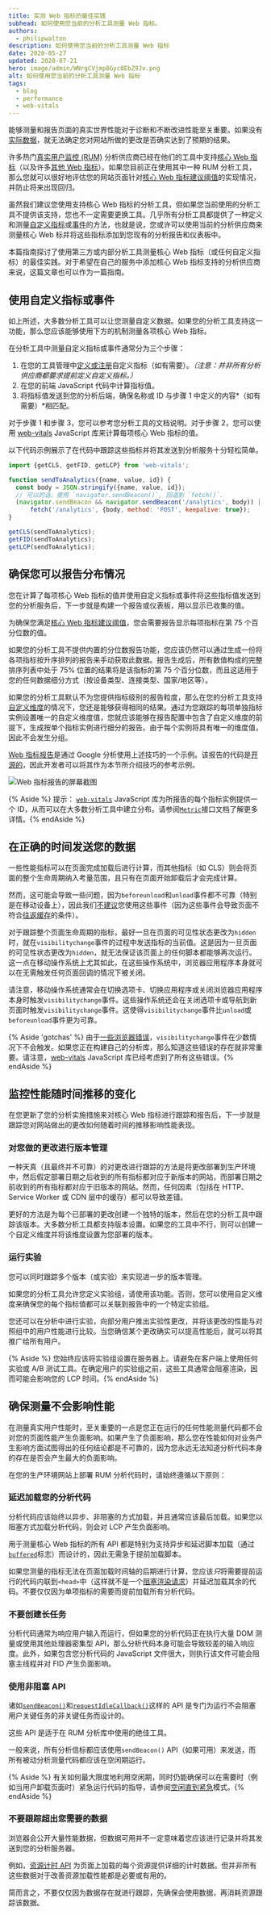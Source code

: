 ```yaml
---
title: 实测 Web 指标的最佳实践
subhead: 如何使用您当前的分析工具测量 Web 指标。
authors:
  - philipwalton
description: 如何使用您当前的分析工具测量 Web 指标
date: 2020-05-27
updated: 2020-07-21
hero: image/admin/WNrgCVjmp8Gyc8EbZ9Jv.png
alt: 如何使用您当前的分析工具测量 Web 指标
tags:
  - blog
  - performance
  - web-vitals
---
```


能够测量和报告页面的真实世界性能对于诊断和不断改进性能至关重要。如果没有[实际数据](/user-centric-performance-metrics/#in-the-field)，就无法确定您对网站所做的更改是否确实达到了预期的结果。

许多热门[真实用户监控 (RUM)](https://en.wikipedia.org/wiki/Real_user_monitoring) 分析供应商已经在他们的工具中支持[核心 Web 指标](/vitals/#other-web-vitals)（以及许多[其他 Web 指标](/vitals/#core-web-vitals)）。如果您目前正在使用其中一种 RUM 分析工具，那么您就可以很好地评估您的网站页面针对[核心 Web 指标建议阈值](/vitals/#core-web-vitals)的实现情况，并防止将来出现回归。

虽然我们建议您使用支持核心 Web 指标的分析工具，但如果您当前使用的分析工具不提供该支持，您也不一定需要更换工具。几乎所有分析工具都提供了一种定义和测量[自定义指标](https://support.google.com/analytics/answer/2709828)或[事件](https://support.google.com/analytics/answer/1033068)的方法，也就是说，您或许可以使用当前的分析供应商来测量核心 Web 标并将这些指标添加到您现有的分析报告和仪表板中。

本篇指南探讨了使用第三方或内部分析工具测量核心 Web 指标（或任何自定义指标）的最佳实践。对于希望在自己的服务中添加核心 Web 指标支持的分析供应商来说，这篇文章也可以作为一篇指南。

## 使用自定义指标或事件

如上所述，大多数分析工具可以让您测量自定义数据。如果您的分析工具支持这一功能，那么您应该能够使用下方的机制测量各项核心 Web 指标。

在分析工具中测量自定义指标或事件通常分为三个步骤：

1. 在您的工具管理中[定义或注册](https://support.google.com/analytics/answer/2709829?hl=en&ref_topic=2709827)自定义指标（如有需要）。*（注意：并非所有分析供应商都要求提前定义自定义指标。）*
2. 在您的前端 JavaScript 代码中计算指标值。
3. 将指标值发送到您的分析后端，确保名称或 ID 与步骤 1 中定义的内容*（如有需要）*相匹配。

对于步骤 1 和步骤 3，您可以参考您分析工具的文档说明。对于步骤 2，您可以使用 [web-vitals](https://github.com/GoogleChrome/web-vitals) JavaScript 库来计算每项核心 Web 指标的值。

以下代码示例展示了在代码中跟踪这些指标并将其发送到分析服务十分轻松简单。

```js
import {getCLS, getFID, getLCP} from 'web-vitals';

function sendToAnalytics({name, value, id}) {
  const body = JSON.stringify({name, value, id});
  // 可以的话，使用 `navigator.sendBeacon()`, 回退到 `fetch()`.
  (navigator.sendBeacon && navigator.sendBeacon('/analytics', body)) ||
      fetch('/analytics', {body, method: 'POST', keepalive: true});
}

getCLS(sendToAnalytics);
getFID(sendToAnalytics);
getLCP(sendToAnalytics);
```

## 确保您可以报告分布情况

您在计算了每项核心 Web 指标的值并使用自定义指标或事件将这些指标值发送到您的分析服务后，下一步就是构建一个报告或仪表板，用以显示已收集的值。

为确保您满足[核心 Web 指标建议阈值](/vitals/#core-web-vitals)，您会需要报告显示每项指标在第 75 个百分位数的值。

如果您的分析工具不提供内置的分位数报告功能，您应该仍然可以通过生成一份将各项指标按升序排列的报告来手动获取此数据。报告生成后，所有数值构成的完整排序列表中处于 75% 位置的结果将是该指标的第 75 个百分位数，而且这适用于您的任何数据细分方式（按设备类型、连接类型、国家/地区等）。

如果您的分析工具默认不为您提供指标级别的报告粒度，那么在您的分析工具支持[自定义维度](https://support.google.com/analytics/answer/2709828)的情况下，您还是能够获得相同的结果。通过为您跟踪的每项单独指标实例设置唯一的自定义维度值，您就应该能够在报告配置中包含了自定义维度的前提下，生成按单个指标实例进行细分的报告。由于每个实例将具有唯一的维度值，因此不会发生分组。

[Web 指标报告](https://github.com/GoogleChromeLabs/web-vitals-report)是通过 Google 分析使用上述技巧的一个示例。该报告的代码是[开源的](https://github.com/GoogleChromeLabs/web-vitals-report)，因此开发者可以将其作为本节所介绍技巧的参考示例。

![Web 指标报告的屏幕截图](https://user-images.githubusercontent.com/326742/101584324-3f9a0900-3992-11eb-8f2d-182f302fb67b.png)

{% Aside %} 提示： [`web-vitals`](https://github.com/GoogleChrome/web-vitals) JavaScript 库为所报告的每个指标实例提供一个 ID，从而可以在大多数分析工具中建立分布。请参阅[`Metric`](https://github.com/GoogleChrome/web-vitals#metric)接口文档了解更多详情。{% endAside %}

## 在正确的时间发送您的数据

一些性能指标可以在页面完成加载后进行计算，而其他指标（如 CLS）则会将页面的整个生命周期纳入考量范围，且只有在页面开始卸载后才会完成计算。

然而，这可能会导致一些问题，因为`beforeunload`和`unload`事件都不可靠（特别是在移动设备上），因此我们[不建议](https://developer.chrome.com/blog/page-lifecycle-api/#legacy-lifecycle-apis-to-avoid)您使用这些事件（因为这些事件会导致页面不符合[往返缓存](https://developer.chrome.com/blog/page-lifecycle-api/#what-is-the-back-forward-cache)的条件）。

对于跟踪整个页面生命周期的指标，最好一旦在页面的可见性状态更改为`hidden`时，就在`visibilitychange`事件的过程中发送指标的当前值。这是因为一旦页面的可见性状态更改为`hidden`，就无法保证该页面上的任何脚本都能够再次运行。这一点在移动操作系统上尤其如此，在这些操作系统中，浏览器应用程序本身就可以在无需触发任何页面回调的情况下被关闭。

请注意，移动操作系统通常会在切换选项卡、切换应用程序或关闭浏览器应用程序本身时触发`visibilitychange`事件。这些操作系统还会在关闭选项卡或导航到新页面时触发`visibilitychange`事件。这使得`visibilitychange`事件比`unload`或`beforeunload`事件更为可靠。

{% Aside 'gotchas' %} 由于[一些浏览器错误](https://github.com/w3c/page-visibility/issues/59#issue-554880545)，`visibilitychange`事件在少数情况下不会触发。如果您正在构建自己的分析库，那么知道这些错误的存在就非常重要。请注意，[web-vitals](https://github.com/GoogleChrome/web-vitals) JavaScript 库已经考虑到了所有这些错误。{% endAside %}

## 监控性能随时间推移的变化

在您更新了您的分析实施措施来对核心 Web 指标进行跟踪和报告后，下一步就是跟踪您对网站做出的更改如何随着时间的推移影响性能表现。

### 对您做的更改进行版本管理

一种天真（且最终并不可靠）的对更改进行跟踪的方法是将更改部署到生产环境中，然后假定部署日期之后收到的所有指标都对应于新版本的网站，而部署日期之前收到的所有指标都对应于旧版本的网站。然而，任何因素（包括在 HTTP、Service Worker 或 CDN 层中的缓存）都可以导致差错。

更好的方法是为每个已部署的更改创建一个独特的版本，然后在您的分析工具中跟踪该版本。大多数分析工具都支持版本设置。如果您的工具中不行，则可以创建一个自定义维度并将该维度设置为您部署的版本。

### 运行实验

您可以同时跟踪多个版本（或实验）来实现进一步的版本管理。

如果您的分析工具允许您定义实验组，请使用该功能。否则，您可以使用自定义维度来确保您的每个指标值都可以关联到报告中的一个特定实验组。

您还可以在分析中进行实验，向部分用户推出实验性更改，并将该更改的性能与对照组中的用户性能进行比较。当您确信某个更改确实可以提高性能后，就可以将其推广给所有用户。

{% Aside %} 您始终应该将实验组设置在服务器上。请避免在客户端上使用任何实验或 A/B 测试工具。在确定用户的实验组之前，这些工具通常会阻塞渲染，因而可能会影响您的 LCP 时间。{% endAside %}

## 确保测量不会影响性能

在测量真实用户性能时，至关重要的一点是您正在运行的任何性能测量代码都不会对您的页面性能产生负面影响。如果产生了负面影响，那么您在性能如何对业务产生影响方面试图得出的任何结论都是不可靠的，因为您永远无法知道分析代码本身的存在是否会产生最大的负面影响。

在您的生产环境网站上部署 RUM 分析代码时，请始终遵循以下原则：

### 延迟加载您的分析代码

分析代码应该始终以异步、非阻塞的方式加载，并且通常应该最后加载。如果您以阻塞方式加载分析代码，则会对 LCP 产生负面影响。

用于测量核心 Web 指标的所有 API 都是特别为支持异步和延迟脚本加载（通过[`buffered`](https://www.chromestatus.com/feature/5118272741572608)标志）而设计的，因此无需急于提前加载脚本。

如果您测量的指标无法在页面加载时间轴的后期进行计算，您应该*只*将需要提前运行的代码内联到`<head>`中（这样就不是一个[阻塞渲染请求](/render-blocking-resources/)）并延迟加载其余的代码。不要仅仅因为单项指标的需要而提前加载所有分析代码。

### 不要创建长任务

分析代码通常为响应用户输入而运行，但如果您的分析代码正在执行大量 DOM 测量或使用其他处理器密集型 API，那么分析代码本身可能会导致较差的输入响应度。此外，如果包含您分析代码的 JavaScript 文件很大，则执行该文件可能会阻塞主线程并对 FID 产生负面影响。

### 使用非阻塞 API

诸如<code>[sendBeacon()](https://developer.mozilla.org/docs/Web/API/Navigator/sendBeacon)</code>和<code>[requestIdleCallback()](https://developer.mozilla.org/docs/Web/API/Window/requestIdleCallback)</code>这样的 API 是专门为运行不会阻塞用户关键任务的非关键任务而设计的。

这些 API 是适于在 RUM 分析库中使用的绝佳工具。

一般来说，所有分析信标都应该使用`sendBeacon()` API（如果可用）来发送，而所有被动分析测量代码都应该在空闲期运行。

{% Aside %} 有关如何最大限度地利用空闲期，同时仍能确保可以在需要时（例如当用户卸载页面时）紧急运行代码的指导，请参阅[空闲直到紧急](https://philipwalton.com/articles/idle-until-urgent/)模式。{% endAside %}

### 不要跟踪超出您需要的数据

浏览器会公开大量性能数据，但数据可用并不一定意味着您应该进行记录并将其发送到您的分析服务器。

例如，[资源计时 API](https://w3c.github.io/resource-timing/) 为页面上加载的每个资源提供详细的计时数据。但并非所有这些数据对于改善资源加载性能都是必要或有用的。

简而言之，不要仅仅因为数据存在就进行跟踪，先确保会使用数据，再消耗资源跟踪该数据。
